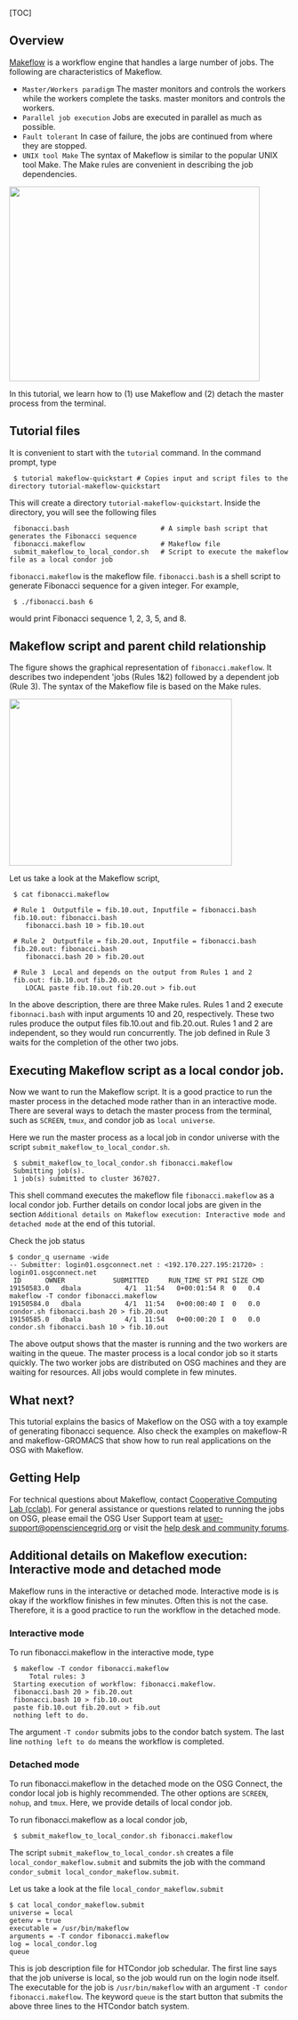 
[title]: - "Makeflow - Quickstart"
[TOC]
 
## Overview

[Makeflow](http://ccl.cse.nd.edu/software/makeflow/) is a workflow engine that handles a large number 
of jobs. The following are characteristics of Makeflow.

*    `Master/Workers paradigm`  The master monitors and controls the workers while the workers complete the tasks. 
master monitors and controls the workers.
*    `Parallel job execution` Jobs are executed in parallel as much as possible.
*    `Fault tolerant` In case of failure, the jobs are continued from where they are stopped. 
*    `UNIX tool Make` The syntax of Makeflow is similar to the popular UNIX tool Make. The Make rules are 
convenient in describing the job dependencies.  

<img src="https://raw.githubusercontent.com/OSGConnect/tutorial-makeflow-quickstart/master/Figs/MWFig.png" width="450px" height="350px" />

In this tutorial, we learn how to (1) use Makeflow and (2) detach the master process 
from the terminal.  

## Tutorial files

It is convenient to start with the `tutorial` command. In the command prompt, type

     $ tutorial makeflow-quickstart # Copies input and script files to the directory tutorial-makeflow-quickstart
 
This will create a directory `tutorial-makeflow-quickstart`. Inside the directory, you will see the following files

     fibonacci.bash                       # A simple bash script that generates the Fibonacci sequence
     fibonacci.makeflow                   # Makeflow file 
     submit_makeflow_to_local_condor.sh   # Script to execute the makeflow file as a local condor job

`fibonacci.makeflow` is the makeflow file.   `fibonacci.bash` is a shell
script to generate Fibonacci sequence for a given integer. For example, 

     $ ./fibonacci.bash 6

would print Fibonacci sequence 1, 2, 3, 5, and 8. 

## Makeflow script and parent child relationship

The figure shows the graphical representation of `fibonacci.makeflow`.  It describes two independent 'jobs (Rules 1&2) followed by a dependent job (Rule 3). The syntax of the Makeflow file is based on the Make rules.   

<img src="https://raw.githubusercontent.com/OSGConnect/tutorial-makeflow-quickstart/master/Figs/FibFig.png" width="400px" height="300px" />

Let us take a look at the Makeflow script, 

     $ cat fibonacci.makeflow

     # Rule 1  Outputfile = fib.10.out, Inputfile = fibonacci.bash
     fib.10.out: fibonacci.bash
        fibonacci.bash 10 > fib.10.out

     # Rule 2  Outputfile = fib.20.out, Inputfile = fibonacci.bash
     fib.20.out: fibonacci.bash
        fibonacci.bash 20 > fib.20.out

     # Rule 3  Local and depends on the output from Rules 1 and 2 
     fib.out: fib.10.out fib.20.out
        LOCAL paste fib.10.out fib.20.out > fib.out

In the above description, there are three Make rules.  Rules 1 and 2  execute `fibonnaci.bash` with input arguments 10 and 20, respectively. These two rules produce the output files fib.10.out and fib.20.out.  Rules 1 and 2 are 
independent, so they would run concurrently.  The job defined in Rule 3 waits for the completion of the 
other two jobs. 

## Executing Makeflow script as a local condor job. 

Now we want to run the Makeflow script. It is a good practice to run the master process in the detached mode 
rather than in an interactive mode. There are several ways to detach the master process from the 
terminal, such as `SCREEN`, `tmux`, and condor job as `local universe`. 

Here we run the master process as a local job in condor universe with the 
script `submit_makeflow_to_local_condor.sh`.

     $ submit_makeflow_to_local_condor.sh fibonacci.makeflow
     Submitting job(s).
     1 job(s) submitted to cluster 367027.

This shell command executes the makeflow file `fibonacci.makeflow` as a local condor job. Further details on 
condor local jobs are given in the section `Additional details on Makeflow execution: Interactive mode and detached mode` at the end of this tutorial. 

Check the job status

    $ condor_q username -wide
    -- Submitter: login01.osgconnect.net : <192.170.227.195:21720> : login01.osgconnect.net
     ID      OWNER            SUBMITTED     RUN_TIME ST PRI SIZE CMD
    19150583.0   dbala           4/1  11:54   0+00:01:54 R  0   0.4  makeflow -T condor fibonacci.makeflow
    19150584.0   dbala           4/1  11:54   0+00:00:40 I  0   0.0  condor.sh fibonacci.bash 20 > fib.20.out
    19150585.0   dbala           4/1  11:54   0+00:00:20 I  0   0.0  condor.sh fibonacci.bash 10 > fib.10.out

The above output shows that the master is running and the two workers are waiting in the queue. The master process 
is a local condor job so it starts quickly. The two worker jobs are distributed on OSG machines and they are 
waiting for resources. All jobs would complete in few minutes.

## What next?

This tutorial explains the basics of Makeflow on the OSG with a toy example of generating fibonacci sequence. 
Also check the examples on makeflow-R and makeflow-GROMACS that show how to run real applications on the OSG 
with Makeflow.

## Getting Help
For technical questions about Makeflow,  contact [Cooperative Computing Lab (cclab)](http://ccl.cse.nd.edu/software/help/).
For general assistance or questions related to running the jobs on OSG, please email the OSG User Support team  at [user-support@opensciencegrid.org](mailto:user-support@opensciencegrid.org) or visit the [help desk and community forums](http://support.opensciencegrid.org).
                                     

## Additional details on Makeflow execution: Interactive mode and detached mode  

Makeflow runs in the interactive or detached mode. Interactive mode is
is okay if the workflow finishes in few minutes. Often this is not the case. Therefore, it is a good practice 
to run the workflow in the detached mode. 

### Interactive mode 

To run fibonacci.makeflow in the interactive mode, type

     $ makeflow -T condor fibonacci.makeflow
         Total rules: 3
     Starting execution of workflow: fibonacci.makeflow.
     fibonacci.bash 20 > fib.20.out
     fibonacci.bash 10 > fib.10.out
     paste fib.10.out fib.20.out > fib.out
     nothing left to do.

The argument `-T condor` submits jobs to the condor batch system. The
last line `nothing left to do` means the workflow is completed.

### Detached mode

To run fibonacci.makeflow in the detached mode on the OSG Connect, the condor local job is 
highly recommended. The other options are  `SCREEN`,  `nohup`, and `tmux`. Here, we provide details 
of local condor job.

To run fibonacci.makeflow as a local condor job,

     $ submit_makeflow_to_local_condor.sh fibonacci.makeflow 

The script `submit_makeflow_to_local_condor.sh` creates a file `local_condor_makeflow.submit` and submits 
the job with the command `condor_submit local_condor_makeflow.submit`. 

Let us take a look at the file `local_condor_makeflow.submit`

    $ cat local_condor_makeflow.submit
    universe = local
    getenv = true
    executable = /usr/bin/makeflow
    arguments = -T condor fibonacci.makeflow
    log = local_condor.log
    queue

This is job description file for HTCondor job schedular. The first line says that the job universe is local, so the 
job would run on the login node itself. The executable for the job is `/usr/bin/makeflow` with an argument `-T condor fibonacci.makeflow`. The keyword `queue` is the start button that submits the above three lines to the 
HTCondor batch system.



